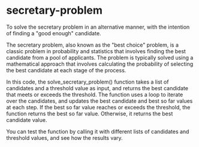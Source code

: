 # secretary-problem
 To solve the secretary problem in an alternative manner, with the intention of finding a "good enough" candidate.
<p> The secretary problem, also known as the "best choice" problem, is a classic problem in probability and statistics that involves finding the best candidate from a pool of applicants. The problem is typically solved using a mathematical approach that involves calculating the probability of selecting the best candidate at each stage of the process.</p>

<p> In this code, the solve_secretary_problem() function takes a list of candidates and a threshold value as input, and returns the best candidate that meets or exceeds the threshold. The function uses a loop to iterate over the candidates, and updates the best candidate and best so far values at each step. If the best so far value reaches or exceeds the threshold, the function returns the best so far value. Otherwise, it returns the best candidate value.</p>

You can test the function by calling it with different lists of candidates and threshold values, and see how the results vary.
